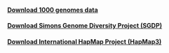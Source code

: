 #### [Download 1000 genomes data](download_1KG.md)

#### [Download Simons Genome Diversity Project (SGDP)]()

#### [Download International HapMap Project (HapMap3)]()
